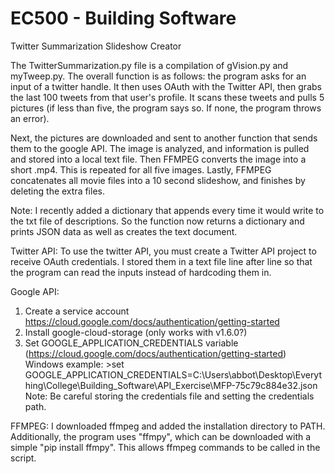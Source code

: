# EC500 - Building Software

Twitter Summarization Slideshow Creator

The TwitterSummarization.py file is a compilation of gVision.py and myTweep.py.
The overall function is as follows: the program asks for an input of a twitter handle.
It then uses OAuth with the Twitter API, then grabs the last 100 tweets from that user's
profile. It scans these tweets and pulls 5 pictures (if less than five, the program says
so. If none, the program throws an error).

Next, the pictures are downloaded and sent to another function that sends them to the google
API. The image is analyzed, and information is pulled and stored into a local text file.
Then FFMPEG converts the image into a short .mp4. This is repeated for all five images.
Lastly, FFMPEG concatenates all movie files into a 10 second slideshow, and finishes by deleting
the extra files.

Note: I recently added a dictionary that appends every time it would write to the txt file of descriptions.
So the function now returns a dictionary and prints JSON data as well as creates the text document.

Twitter API:
To use the twitter API, you must create a Twitter API project to receive OAuth credentials. I stored them in a 
text file line after line so that the program can read the inputs instead of hardcoding them in.

Google API:
1. Create a service account https://cloud.google.com/docs/authentication/getting-started
2. Install google-cloud-storage (only works with v1.6.0?)
3. Set GOOGLE_APPLICATION_CREDENTIALS variable (https://cloud.google.com/docs/authentication/getting-started)
	Windows example: >set GOOGLE_APPLICATION_CREDENTIALS=C:\Users\abbot\Desktop\Everything\College\Building_Software\API_Exercise\MFP-75c79c884e32.json
	Note: Be careful storing the credentials file and setting the credentials path.

FFMPEG:
I downloaded ffmpeg and added the installation directory to PATH. Additionally, the program uses "ffmpy", which
can be downloaded with a simple "pip install ffmpy". This allows ffmpeg commands to be called in the script.